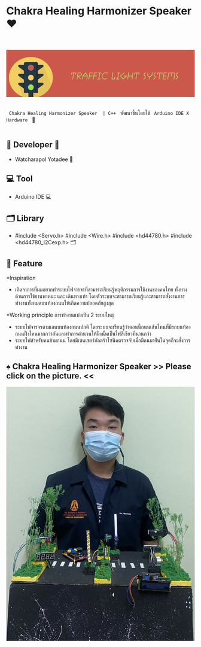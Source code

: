 # Chakra Healing Harmonizer Speaker ❤ 

<br><br> ![QON](https://github.com/WatcharapolxFa/GAME_SFML/blob/master/GAME_SFML/charecter/intro.png) <br><br>

`  Chakra Healing Harmonizer Speaker  | C++  `   พัฒนาขึ้นโดยใช้   `  Arduino IDE X Hardware  ` 🦩 <br><br>

## 🦩 Developer 🦩

* Watcharapol Yotadee 🦩

## 💻 Tool 

* Arduino IDE 💻 

## 🗂 Library

* #include <Servo.h>
  #include <Wire.h>
  #include <hd44780.h> 
  #include <hd44780_I2Cexp.h>  🗂

## 👾 Feature

*Inspiration 
 - เกิดจาการที่ผมอยากทำระบบไฟจารจรที่สามารถเรียนรู้พฤติกรรมการใช้งานของคนไทย ทั้งทางด้านการใช้ยานพาหนะ และ เดินทางเท้า
    โดยตัวระบบจะสามารถเรียนรู้และสามารถสั่งงานการทำงานทั้งหมดบนท้องถนนให้เกิดความปลอดภัยสูงสุด
    
*Working principle
  การทำงานแบ่งเป้น 2 ระบบใหญ่
 - ระบบไฟจารจรตามเลนบนท้องถนนปกติ
    โดยระบบจะเรียนรู้ว่าตอนนี้ถนนเส้นไหนที่มีรถบนท้องถนนฝั่งไหนมากกว่ากันและทำการคำนวนให้ฝั่งนั้นเป็นไฟสีเขียวที่นานกว่า
 - ระบบไฟสำหรับคนข้ามถนน โดยมีเซนเซอร์อัลตร้าโซนิคตรวจจับเมื่อมีคนมายืนในจุดก็จะสั่งการทำงาน

## ♠ Chakra Healing Harmonizer Speaker  >> Please click on the picture. <<

[![alt text](https://github.com/WatcharapolxFa/GAME_SFML/blob/master/GAME_SFML/charecter/itc.png?raw=true)](https://youtu.be/Qy6PnIuaV58)

<br> 
